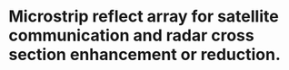 # Microstrip reflect array for satellite communication and radar cross section enhancement or reduction.